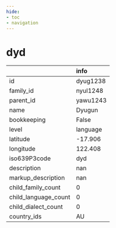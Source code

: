 ```yaml
---
hide:
- toc
- navigation
---
```

# dyd
|                      | info     |
|:---------------------|:---------|
| id                   | dyug1238 |
| family_id            | nyul1248 |
| parent_id            | yawu1243 |
| name                 | Dyugun   |
| bookkeeping          | False    |
| level                | language |
| latitude             | -17.906  |
| longitude            | 122.408  |
| iso639P3code         | dyd      |
| description          | nan      |
| markup_description   | nan      |
| child_family_count   | 0        |
| child_language_count | 0        |
| child_dialect_count  | 0        |
| country_ids          | AU       |